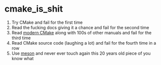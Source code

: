 # cmake_is_shit

1. Try CMake and fail for the first time
2. Read the fucking docs giving it a chance and fail for the second time
3. Read [modern CMake](https://cliutils.gitlab.io/modern-cmake/) along with 100s of other manuals and fail for the third time
4. Read CMake source code (laughing a lot) and fail for the fourth time in a row
5. Use [meson](https://mesonbuild.com/) and never ever touch again this 20 years old piece of you know what
